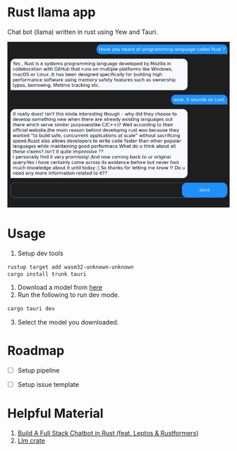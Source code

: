 # Rust llama app

Chat bot (llama) written in rust using Yew and Tauri.

!["AI: Rust is good"](screenshots/awesome-rust.png)

# Usage

1. Setup dev tools
  ```
  rustup target add wasm32-unknown-unknown
  cargo install trunk tauri
  ```
1. Download a model from [here](https://huggingface.co/TheBloke/Wizard-Vicuna-7B-Uncensored-GGML)
2. Run the following to run dev mode.
  ```bash
  cargo tauri dev
  ```
3. Select the model you downloaded.

# Roadmap

- [ ] Setup pipeline
- [ ] Setup issue template


# Helpful Material

1. [Build A Full Stack Chatbot in Rust (feat. Leptos & Rustformers)](https://www.youtube.com/watch?v=vAjle3c9Xqc)
2. [Llm crate](https://github.com/rustformers/llm)
